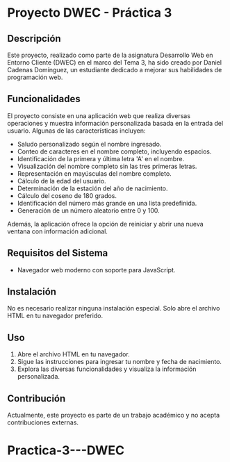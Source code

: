 # Proyecto DWEC - Práctica 3

## Descripción

Este proyecto, realizado como parte de la asignatura Desarrollo Web en Entorno Cliente (DWEC) en el marco del Tema 3, ha sido creado por Daniel Cadenas Domínguez, un estudiante dedicado a mejorar sus habilidades de programación web.

## Funcionalidades

El proyecto consiste en una aplicación web que realiza diversas operaciones y muestra información personalizada basada en la entrada del usuario. Algunas de las características incluyen:

- Saludo personalizado según el nombre ingresado.
- Conteo de caracteres en el nombre completo, incluyendo espacios.
- Identificación de la primera y última letra 'A' en el nombre.
- Visualización del nombre completo sin las tres primeras letras.
- Representación en mayúsculas del nombre completo.
- Cálculo de la edad del usuario.
- Determinación de la estación del año de nacimiento.
- Cálculo del coseno de 180 grados.
- Identificación del número más grande en una lista predefinida.
- Generación de un número aleatorio entre 0 y 100.

Además, la aplicación ofrece la opción de reiniciar y abrir una nueva ventana con información adicional.

## Requisitos del Sistema

- Navegador web moderno con soporte para JavaScript.

## Instalación

No es necesario realizar ninguna instalación especial. Solo abre el archivo HTML en tu navegador preferido.

## Uso

1. Abre el archivo HTML en tu navegador.
2. Sigue las instrucciones para ingresar tu nombre y fecha de nacimiento.
3. Explora las diversas funcionalidades y visualiza la información personalizada.

## Contribución

Actualmente, este proyecto es parte de un trabajo académico y no acepta contribuciones externas.
# Practica-3---DWEC
